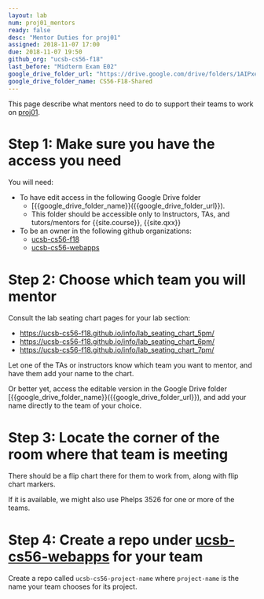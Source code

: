 ```yaml
---
layout: lab
num: proj01_mentors
ready: false
desc: "Mentor Duties for proj01"
assigned: 2018-11-07 17:00
due: 2018-11-07 19:50
github_org: "ucsb-cs56-f18"
last_before: "Midterm Exam E02"
google_drive_folder_url: "https://drive.google.com/drive/folders/1AIPxe23CNuz8ik_AHCseSw-hn-WV2IK6?usp=sharing"
google_drive_folder_name: CS56-F18-Shared
---
```


This page describe what mentors need to do to support their teams to work on [proj01](/lab/proj01/).

# Step 1: Make sure you have the access you need

You will need:

* To have edit access in the following Google Drive folder 
   * [{{google_drive_folder_name}}({{google_drive_folder_url}}).  
   * This folder should be accessible only to Instructors, TAs, and tutors/mentors for {{site.course}}, {{site.qxx}}
* To be an owner in the following github organizations: 
   * [ucsb-cs56-f18](https://github.org/ucsb-cs56-f18)
   * [ucsb-cs56-webapps](https://github.org/ucsb-cs56-webapps)
   
# Step 2: Choose which team you will mentor

Consult the lab seating chart pages for your lab section:

* https://ucsb-cs56-f18.github.io/info/lab_seating_chart_5pm/
* https://ucsb-cs56-f18.github.io/info/lab_seating_chart_6pm/
* https://ucsb-cs56-f18.github.io/info/lab_seating_chart_7pm/

Let one of the TAs or instructors know which team you want to mentor, and have them add your name to the chart.

Or better yet, access the editable version in the Google Drive folder [{{google_drive_folder_name}}({{google_drive_folder_url}}), and add your name directly to the team of your choice.

# Step 3: Locate the corner of the room where that team is meeting

There should be a flip chart there for them to work from, along with flip chart markers.

If it is available, we might also use Phelps 3526 for one or more of the teams.

# Step 4: Create a repo under [ucsb-cs56-webapps](https://github.com/ucsb-cs56-webapps) for your team

Create a repo called `ucsb-cs56-project-name` where `project-name` is the name your team chooses for its project.





